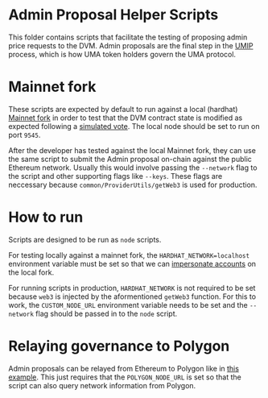 # Admin Proposal Helper Scripts

This folder contains scripts that facilitate the testing of proposing admin price requests to the DVM. Admin proposals are the final step in the [UMIP](https://docs.umaproject.org/uma-tokenholders/umips) process, which is how UMA token holders govern the UMA protocol.

# Mainnet fork

These scripts are expected by default to run against a local (hardhat) [Mainnet fork](https://hardhat.org/guides/mainnet-forking.html) in order to test that the DVM contract state is modified as expected following a [simulated vote](https://docs.umaproject.org/uma-tokenholders/uma-holders#voting-on-price-requests). The local node should be set to run on port `9545`.

After the developer has tested against the local Mainnet fork, they can use the same script to submit the Admin proposal on-chain against the public Ethereum network. Usually this would involve passing the `--network` flag to the script and other supporting flags like `--keys`. These flags are neccessary because `common/ProviderUtils/getWeb3` is used for production.

# How to run

Scripts are designed to be run as `node` scripts.

For testing locally against a mainnet fork, the `HARDHAT_NETWORK=localhost` environment variable must be set so that we can [impersonate accounts](https://hardhat.org/guides/mainnet-forking.html#impersonating-accounts) on the local fork.

For running scripts in production, `HARDHAT_NETWORK` is not required to be set because `web3` is injected by the aformentioned `getWeb3` function. For this to work, the `CUSTOM_NODE_URL` environment variable needs to be set and the `--network` flag should be passed in to the `node` script.

# Relaying governance to Polygon

Admin proposals can be relayed from Ethereum to Polygon like in [this example](https://github.com/UMAprotocol/protocol/blob/349401a869e89f9b5583d34c1f282407dca021ac/packages/core/test/polygon/e2e.js#L221). This just requires that the `POLYGON_NODE_URL` is set so that the script can also query network information from Polygon.
